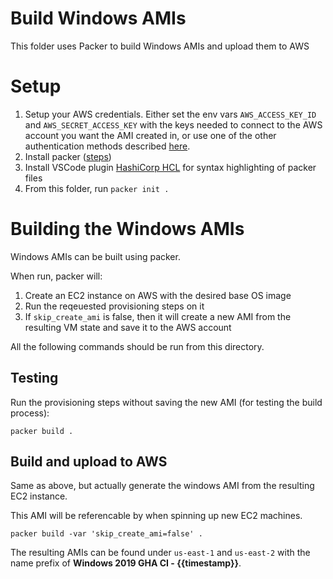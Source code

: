 # Build Windows AMIs
This folder uses Packer to build Windows AMIs and upload them to AWS

# Setup
1. Setup your AWS credentials. Either set the env vars `AWS_ACCESS_KEY_ID` and `AWS_SECRET_ACCESS_KEY` with the keys needed to connect to the AWS account you want the AMI created in, or use one of the other authentication methods described [here](https://developer.hashicorp.com/packer/integrations/hashicorp/amazon#authentication).
1. Install packer ([steps](https://developer.hashicorp.com/packer/tutorials/docker-get-started/get-started-install-cli))
1. Install VSCode plugin [HashiCorp HCL](https://marketplace.visualstudio.com/items?itemName=HashiCorp.HCL) for syntax highlighting of packer files
1. From this folder, run `packer init .`

# Building the Windows AMIs
Windows AMIs can be built using packer.

When run, packer will:
1. Create an EC2 instance on AWS with the desired base OS image
2. Run the reqeuested provisioning steps on it
3. If `skip_create_ami` is false, then it will create a new AMI from the resulting VM state and save it to the AWS account

All the following commands should be run from this directory.

## Testing
Run the provisioning steps without saving the new AMI (for testing the build process):
```
packer build .
```

## Build and upload to AWS
Same as above, but actually generate the windows AMI from the resulting EC2 instance.

This AMI will be referencable by when spinning up new EC2 machines.
```
packer build -var 'skip_create_ami=false' .
```

The resulting AMIs can be found under `us-east-1`  and `us-east-2` with the name prefix of **Windows 2019 GHA CI - {{timestamp}}**.
